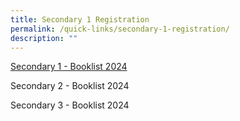 ```yaml
---
title: Secondary 1 Registration
permalink: /quick-links/secondary-1-registration/
description: ""
---
```

[Secondary 1 - Booklist 2024](/files/Secondary%201%20Registration/swiss%20cottage%20secondary%20school%20booklist%202024%20final%20sec%201_241023.pdf)

Secondary 2 - Booklist 2024

Secondary 3 - Booklist 2024